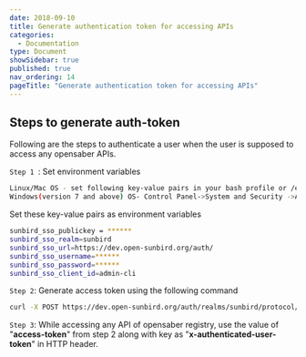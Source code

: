 ```yaml
---
date: 2018-09-10
title: Generate authentication token for accessing APIs
categories:
  - Documentation
type: Document
showSidebar: true
published: true
nav_ordering: 14
pageTitle: "Generate authentication token for accessing APIs"
---
```


## Steps to generate auth-token
 Following are the steps to authenticate a user when the user is supposed to access any opensaber APIs.

`Step 1 `:  Set environment variables
 ```bash
Linux/Mac OS - set following key-value pairs in your bash profile or /etc/environment
 Windows(version 7 and above) OS- Control Panel->System and Security ->Advance system settings -> Environment Variables-> New (under System Variable section) 
```
 Set these key-value pairs as environment variables
```bash
sunbird_sso_publickey = ******
sunbird_sso_realm=sunbird
sunbird_sso_url=https://dev.open-sunbird.org/auth/
sunbird_sso_username=******
sunbird_sso_password=******
sunbird_sso_client_id=admin-cli 
```

`Step 2`: Generate access token using the following command    
```bash
curl -X POST https://dev.open-sunbird.org/auth/realms/sunbird/protocol/openid-connect/token -H 'cache-control: no-cache' -H 'content-type: application/x-www-form-urlencoded' -d 'client_id=admin-cli&username=******&password=******&grant_type=password'
```

`Step 3`: While accessing any API of opensaber registry, use the value of "**access-token**" from step 2 along with key as "**x-authenticated-user-token**"  in HTTP header.
